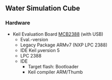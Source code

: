 ## Water Simulation Cube

### Hardware
- Keil Evaluation Board [MCB2388](http://www.keil.com/mcb2300/mcb2388.asp) (with USB)
  -  Eval.-version
  -  Legacy Package ARMv7 (NXP LPC 2388)
  -  IDE Keil μversion 5
  - LPC 2388
  - IDE
      - Target flash: Bootloader
      - Keil compiler ARM/Thumb
